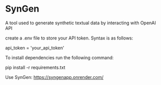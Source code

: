 # SynGen
A tool used to generate synthetic textual data by interacting with OpenAI API 

create a .env file to store your API token. Syntax is as follows:

api_token = 'your_api_token'

To install dependencies run the following command:

pip install -r requirements.txt  

Use SynGen: https://syngenapp.onrender.com/
